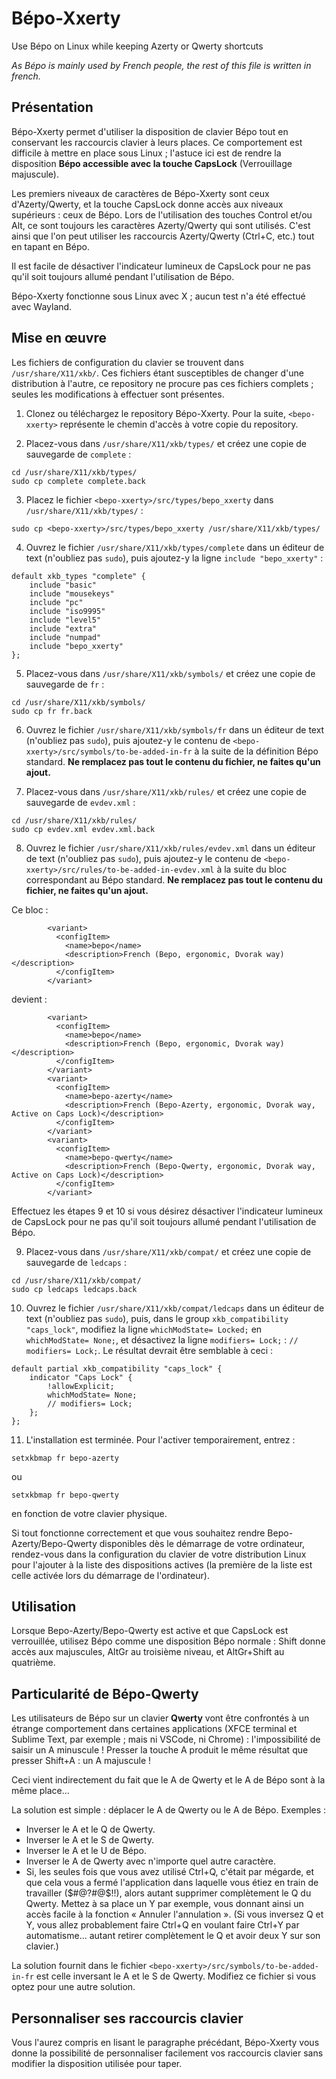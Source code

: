 # Bépo-Xxerty

Use Bépo on Linux while keeping Azerty or Qwerty shortcuts

*As Bépo is mainly used by French people, the rest of this file is written in french.*


## Présentation

Bépo-Xxerty permet d'utiliser la disposition de clavier Bépo tout en conservant les raccourcis clavier à leurs places. Ce comportement est difficile à mettre en place sous Linux ; l'astuce ici est de rendre la disposition **Bépo accessible avec la touche CapsLock** (Verrouillage majuscule).

Les premiers niveaux de caractères de Bépo-Xxerty sont ceux d'Azerty/Qwerty, et la touche CapsLock donne accès aux niveaux supérieurs : ceux de Bépo. Lors de l'utilisation des touches Control et/ou Alt, ce sont toujours les caractères Azerty/Qwerty qui sont utilisés. C'est ainsi que l'on peut utiliser les raccourcis Azerty/Qwerty (Ctrl+C, etc.) tout en tapant en Bépo.

Il est facile de désactiver l'indicateur lumineux de CapsLock pour ne pas qu'il soit toujours allumé pendant l'utilisation de Bépo.

Bépo-Xxerty fonctionne sous Linux avec X ; aucun test n'a été effectué avec Wayland.


## Mise en œuvre

Les fichiers de configuration du clavier se trouvent dans `/usr/share/X11/xkb/`. Ces fichiers étant susceptibles de changer d'une distribution à l'autre, ce repository ne procure pas ces fichiers complets ; seules les modifications à effectuer sont présentes.

1. Clonez ou téléchargez le repository Bépo-Xxerty. Pour la suite, `<bepo-xxerty>` représente le chemin d'accès à votre copie du repository.

2. Placez-vous dans `/usr/share/X11/xkb/types/` et créez une copie de sauvegarde de `complete` :
```
cd /usr/share/X11/xkb/types/
sudo cp complete complete.back
```

3. Placez le fichier `<bepo-xxerty>/src/types/bepo_xxerty` dans `/usr/share/X11/xkb/types/` :
```
sudo cp <bepo-xxerty>/src/types/bepo_xxerty /usr/share/X11/xkb/types/
```

4. Ouvrez le fichier `/usr/share/X11/xkb/types/complete` dans un éditeur de text (n'oubliez pas `sudo`), puis ajoutez-y la ligne `include "bepo_xxerty"` :
```
default xkb_types "complete" {
    include "basic"
    include "mousekeys"
    include "pc"
    include "iso9995"
    include "level5"
    include "extra"
    include "numpad"
    include "bepo_xxerty"
};
```

5. Placez-vous dans `/usr/share/X11/xkb/symbols/` et créez une copie de sauvegarde de `fr` :
```
cd /usr/share/X11/xkb/symbols/
sudo cp fr fr.back
```

6. Ouvrez le fichier `/usr/share/X11/xkb/symbols/fr` dans un éditeur de text (n'oubliez pas `sudo`), puis ajoutez-y le contenu de `<bepo-xxerty>/src/symbols/to-be-added-in-fr` à la suite de la définition Bépo standard. **Ne remplacez pas tout le contenu du fichier, ne faites qu'un ajout.**

7. Placez-vous dans `/usr/share/X11/xkb/rules/` et créez une copie de sauvegarde de `evdev.xml` :
```
cd /usr/share/X11/xkb/rules/
sudo cp evdev.xml evdev.xml.back
```

8. Ouvrez le fichier `/usr/share/X11/xkb/rules/evdev.xml` dans un éditeur de text (n'oubliez pas `sudo`), puis ajoutez-y le contenu de `<bepo-xxerty>/src/rules/to-be-added-in-evdev.xml` à la suite du bloc correspondant au Bépo standard. **Ne remplacez pas tout le contenu du fichier, ne faites qu'un ajout.**

Ce bloc :
```
        <variant>
          <configItem>
            <name>bepo</name>
            <description>French (Bepo, ergonomic, Dvorak way)</description>
          </configItem>
        </variant>
```
devient :
```
        <variant>
          <configItem>
            <name>bepo</name>
            <description>French (Bepo, ergonomic, Dvorak way)</description>
          </configItem>
        </variant>
        <variant>
          <configItem>
            <name>bepo-azerty</name>
            <description>French (Bepo-Azerty, ergonomic, Dvorak way, Active on Caps Lock)</description>
          </configItem>
        </variant>
        <variant>
          <configItem>
            <name>bepo-qwerty</name>
            <description>French (Bepo-Qwerty, ergonomic, Dvorak way, Active on Caps Lock)</description>
          </configItem>
        </variant>
```

Effectuez les étapes 9 et 10 si vous désirez désactiver l'indicateur lumineux de CapsLock pour ne pas qu'il soit toujours allumé pendant l'utilisation de Bépo.

9. Placez-vous dans `/usr/share/X11/xkb/compat/` et créez une copie de sauvegarde de `ledcaps` :
```
cd /usr/share/X11/xkb/compat/
sudo cp ledcaps ledcaps.back
```

10. Ouvrez le fichier `/usr/share/X11/xkb/compat/ledcaps` dans un éditeur de text (n'oubliez pas `sudo`), puis, dans le group `xkb_compatibility "caps_lock"`, modifiez la ligne `whichModState= Locked;` en `whichModState= None;`, et désactivez la ligne `modifiers= Lock;` : `// modifiers= Lock;`. Le résultat devrait être semblable à ceci :
```
default partial xkb_compatibility "caps_lock" {
    indicator "Caps Lock" {
        !allowExplicit;
        whichModState= None;
        // modifiers= Lock;
    };
};
```

11. L'installation est terminée. Pour l'activer temporairement, entrez :
```
setxkbmap fr bepo-azerty
```
ou
```
setxkbmap fr bepo-qwerty
```
en fonction de votre clavier physique.

Si tout fonctionne correctement et que vous souhaitez rendre Bepo-Azerty/Bepo-Qwerty disponibles dès le démarrage de votre ordinateur, rendez-vous dans la configuration du clavier de votre distribution Linux pour l'ajouter à la liste des dispositions actives (la première de la liste est celle activée lors du démarrage de l'ordinateur).


## Utilisation

Lorsque Bepo-Azerty/Bepo-Qwerty est active et que CapsLock est verrouillée, utilisez Bépo comme une disposition Bépo normale : Shift donne accès aux majuscules, AltGr au troisième niveau, et AltGr+Shift au quatrième.


## Particularité de Bépo-Qwerty

Les utilisateurs de Bépo sur un clavier **Qwerty** vont être confrontés à un étrange comportement dans certaines applications (XFCE terminal et Sublime Text, par exemple ; mais ni VSCode, ni Chrome) : l'impossibilité de saisir un A minuscule ! Presser la touche A produit le même résultat que presser Shift+A : un A majuscule !

Ceci vient indirectement du fait que le A de Qwerty et le A de Bépo sont à la même place...

La solution est simple : déplacer le A de Qwerty ou le A de Bépo. Exemples :
- Inverser le A et le Q de Qwerty.
- Inverser le A et le S de Qwerty.
- Inverser le A et le U de Bépo.
- Inverser le A de Qwerty avec n'importe quel autre caractère.
- Si, les seules fois que vous avez utilisé Ctrl+Q, c'était par mégarde, et que cela vous a fermé l'application dans laquelle vous étiez en train de travailler ($#@?#@$!!), alors autant supprimer complètement le Q du Qwerty. Mettez à sa place un Y par exemple, vous donnant ainsi un accès facile à la fonction « Annuler l'annulation ». (Si vous inversez Q et Y, vous allez probablement faire Ctrl+Q en voulant faire Ctrl+Y par automatisme... autant retirer complètement le Q et avoir deux Y sur son clavier.)

La solution fournit dans le fichier `<bepo-xxerty>/src/symbols/to-be-added-in-fr` est celle inversant le A et le S de Qwerty. Modifiez ce fichier si vous optez pour une autre solution.


## Personnaliser ses raccourcis clavier

Vous l'aurez compris en lisant le paragraphe précédant, Bépo-Xxerty vous donne la possibilité de personnaliser facilement vos raccourcis clavier sans modifier la disposition utilisée pour taper.
